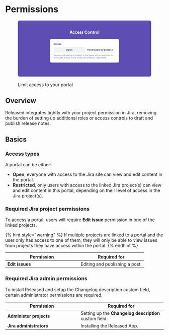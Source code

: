# Permissions

<figure><img src="../../.gitbook/assets/Permissions - Header.png" alt=""><figcaption><p>Limit access to your portal</p></figcaption></figure>

## Overview

Released integrates tightly with your project permission in Jira, removing the burden of setting up additional roles or access controls to draft and publish release notes.

## Basics

### Access types

A portal can be either:

* **Open**, everyone with access to the Jira site can view and edit content in the portal.
* **Restricted**, only users with access to the linked Jira project(s) can view and edit content in this portal, depending on their level of access in the Jira project(s).

### Required Jira project permissions

To access a portal, users will require **Edit issue** permission in one of the linked projects.

{% hint style="warning" %}
If multiple projects are linked to a portal and the user only has access to one of them, they will only be able to view issues from projects they have access within the portal.
{% endhint %}

<table><thead><tr><th width="219">Permission</th><th>Required for</th></tr></thead><tbody><tr><td><strong>Edit issues</strong></td><td>Editing and publishing a post.</td></tr></tbody></table>

### Required Jira admin permissions

To install Released and setup the Changelog description custom field, certain administrator permissions are required.

<table><thead><tr><th width="219">Permission</th><th>Required for</th></tr></thead><tbody><tr><td><strong>Administer projects</strong></td><td>Setting up the <strong>Changelog description</strong> custom field.</td></tr><tr><td><strong>Jira administrators</strong></td><td>Installing the Released App.</td></tr></tbody></table>
